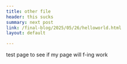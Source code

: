 ```yaml
---
title: other file
header: this sucks
summary: next post
link: /final-blog/2025/05/26/helloworld.html
layout: default

---
```


test page to see if my page will f-ing work
